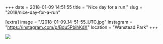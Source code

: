 +++
date = 2018-01-09 14:51:55
title = "Nice day for a run."
slug = "2018/nice-day-for-a-run"

[extra]
image = "/2018-01-09_14-51-55_UTC.jpg"
instagram = "https://instagram.com/p/Bdu5PbihKdX"
location = "Wanstead Park"
+++

<img src="/2018-01-09_14-51-55_UTC.jpg" />
